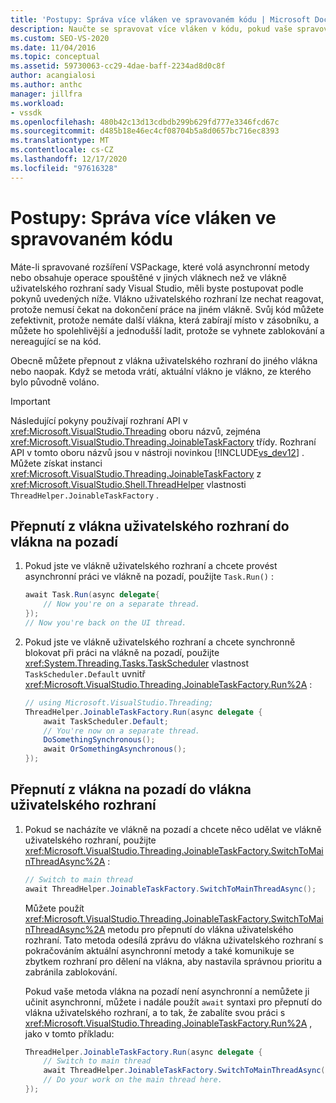 ```yaml
---
title: 'Postupy: Správa více vláken ve spravovaném kódu | Microsoft Docs'
description: Naučte se spravovat více vláken v kódu, pokud vaše spravovaná rozšíření VSPackage volá asynchronní metody nebo obsahuje operace ve vláknu uživatelského rozhraní sady Visual Studio.
ms.custom: SEO-VS-2020
ms.date: 11/04/2016
ms.topic: conceptual
ms.assetid: 59730063-cc29-4dae-baff-2234ad8d0c8f
author: acangialosi
ms.author: anthc
manager: jillfra
ms.workload:
- vssdk
ms.openlocfilehash: 480b42c13d13cdbdb299b629fd777e3346fcd67c
ms.sourcegitcommit: d485b18e46ec4cf08704b5a8d0657bc716ec8393
ms.translationtype: MT
ms.contentlocale: cs-CZ
ms.lasthandoff: 12/17/2020
ms.locfileid: "97616328"
---
```

# <a name="how-to-manage-multiple-threads-in-managed-code"></a>Postupy: Správa více vláken ve spravovaném kódu
Máte-li spravované rozšíření VSPackage, které volá asynchronní metody nebo obsahuje operace spouštěné v jiných vláknech než ve vlákně uživatelského rozhraní sady Visual Studio, měli byste postupovat podle pokynů uvedených níže. Vlákno uživatelského rozhraní lze nechat reagovat, protože nemusí čekat na dokončení práce na jiném vlákně. Svůj kód můžete zefektivnit, protože nemáte další vlákna, která zabírají místo v zásobníku, a můžete ho spolehlivější a jednodušší ladit, protože se vyhnete zablokování a nereagující se na kód.

 Obecně můžete přepnout z vlákna uživatelského rozhraní do jiného vlákna nebo naopak. Když se metoda vrátí, aktuální vlákno je vlákno, ze kterého bylo původně voláno.

> [!IMPORTANT]
> Následující pokyny používají rozhraní API v <xref:Microsoft.VisualStudio.Threading> oboru názvů, zejména <xref:Microsoft.VisualStudio.Threading.JoinableTaskFactory> třídy. Rozhraní API v tomto oboru názvů jsou v nástroji novinkou [!INCLUDE[vs_dev12](../extensibility/includes/vs_dev12_md.md)] . Můžete získat instanci <xref:Microsoft.VisualStudio.Threading.JoinableTaskFactory> z <xref:Microsoft.VisualStudio.Shell.ThreadHelper> vlastnosti `ThreadHelper.JoinableTaskFactory` .

## <a name="switch-from-the-ui-thread-to-a-background-thread"></a>Přepnutí z vlákna uživatelského rozhraní do vlákna na pozadí

1. Pokud jste ve vlákně uživatelského rozhraní a chcete provést asynchronní práci ve vlákně na pozadí, použijte `Task.Run()` :

    ```csharp
    await Task.Run(async delegate{
        // Now you're on a separate thread.
    });
    // Now you're back on the UI thread.

    ```

2. Pokud jste ve vlákně uživatelského rozhraní a chcete synchronně blokovat při práci na vlákně na pozadí, použijte <xref:System.Threading.Tasks.TaskScheduler> vlastnost `TaskScheduler.Default` uvnitř <xref:Microsoft.VisualStudio.Threading.JoinableTaskFactory.Run%2A> :

    ```csharp
    // using Microsoft.VisualStudio.Threading;
    ThreadHelper.JoinableTaskFactory.Run(async delegate {
        await TaskScheduler.Default;
        // You're now on a separate thread.
        DoSomethingSynchronous();
        await OrSomethingAsynchronous();
    });
    ```

## <a name="switch-from-a-background-thread-to-the-ui-thread"></a>Přepnutí z vlákna na pozadí do vlákna uživatelského rozhraní

1. Pokud se nacházíte ve vlákně na pozadí a chcete něco udělat ve vlákně uživatelského rozhraní, použijte <xref:Microsoft.VisualStudio.Threading.JoinableTaskFactory.SwitchToMainThreadAsync%2A> :

    ```csharp
    // Switch to main thread
    await ThreadHelper.JoinableTaskFactory.SwitchToMainThreadAsync();
    ```

     Můžete použít <xref:Microsoft.VisualStudio.Threading.JoinableTaskFactory.SwitchToMainThreadAsync%2A> metodu pro přepnutí do vlákna uživatelského rozhraní. Tato metoda odesílá zprávu do vlákna uživatelského rozhraní s pokračováním aktuální asynchronní metody a také komunikuje se zbytkem rozhraní pro dělení na vlákna, aby nastavila správnou prioritu a zabránila zablokování.

     Pokud vaše metoda vlákna na pozadí není asynchronní a nemůžete ji učinit asynchronní, můžete i nadále použít `await` syntaxi pro přepnutí do vlákna uživatelského rozhraní, a to tak, že zabalíte svou práci s <xref:Microsoft.VisualStudio.Threading.JoinableTaskFactory.Run%2A> , jako v tomto příkladu:

    ```csharp
    ThreadHelper.JoinableTaskFactory.Run(async delegate {
        // Switch to main thread
        await ThreadHelper.JoinableTaskFactory.SwitchToMainThreadAsync();
        // Do your work on the main thread here.
    });
    ```
